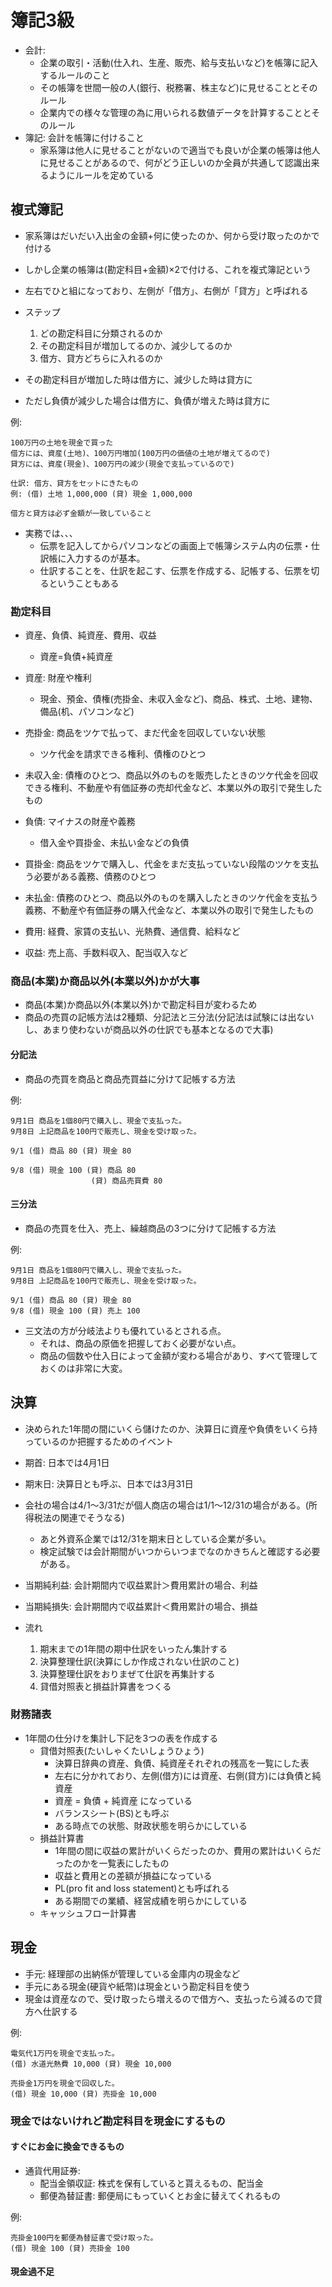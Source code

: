 # 簿記3級
- 会計:
  - 企業の取引・活動(仕入れ、生産、販売、給与支払いなど)を帳簿に記入するルールのこと
  - その帳簿を世間一般の人(銀行、税務署、株主など)に見せることとそのルール
  - 企業内での様々な管理の為に用いられる数値データを計算することとそのルール
- 簿記: 会計を帳簿に付けること
  - 家系簿は他人に見せることがないので適当でも良いが企業の帳簿は他人に見せることがあるので、何がどう正しいのか全員が共通して認識出来るようにルールを定めている

## 複式簿記
- 家系簿はだいだい入出金の金額+何に使ったのか、何から受け取ったのかで付ける
- しかし企業の帳簿は(勘定科目+金額)×2で付ける、これを複式簿記という
- 左右でひと組になっており、左側が「借方」、右側が「貸方」と呼ばれる

- ステップ
  1. どの勘定科目に分類されるのか
  2. その勘定科目が増加してるのか、減少してるのか
  3. 借方、貸方どちらに入れるのか
- その勘定科目が増加した時は借方に、減少した時は貸方に
- ただし負債が減少した場合は借方に、負債が増えた時は貸方に

例:
```
100万円の土地を現金で買った
借方には、資産(土地)、100万円増加(100万円の価値の土地が増えてるので)
貸方には、資産(現金)、100万円の減少(現金で支払っているので)

仕訳: 借方、貸方をセットにきたもの
例: (借) 土地 1,000,000 (貸) 現金 1,000,000

借方と貸方は必ず金額が一致していること
```

- 実務では、、、
  - 伝票を記入してからパソコンなどの画面上で帳簿システム内の伝票・仕訳帳に入力するのが基本。
  - 仕訳することを、仕訳を起こす、伝票を作成する、記帳する、伝票を切るということもある

### 勘定科目
- 資産、負債、純資産、費用、収益
  - 資産=負債+純資産
- 資産: 財産や権利
  - 現金、預金、債権(売掛金、未収入金など)、商品、株式、土地、建物、備品(机、パソコンなど)
- 売掛金: 商品をツケで払って、まだ代金を回収していない状態
  - ツケ代金を請求できる権利、債権のひとつ
- 未収入金: 債権のひとつ、商品以外のものを販売したときのツケ代金を回収できる権利、不動産や有価証券の売却代金など、本業以外の取引で発生したもの

- 負債: マイナスの財産や義務
  - 借入金や買掛金、未払い金などの負債
- 買掛金: 商品をツケで購入し、代金をまだ支払っていない段階のツケを支払う必要がある義務、債務のひとつ
- 未払金: 債務のひとつ、商品以外のものを購入したときのツケ代金を支払う義務、不動産や有価証券の購入代金など、本業以外の取引で発生したもの

- 費用: 経費、家賃の支払い、光熱費、通信費、給料など
- 収益: 売上高、手数料収入、配当収入など

### 商品(本業)か商品以外(本業以外)かが大事
- 商品(本業)か商品以外(本業以外)かで勘定科目が変わるため
- 商品の売買の記帳方法は2種類、分記法と三分法(分記法は試験には出ないし、あまり使わないが商品以外の仕訳でも基本となるので大事)

#### 分記法
- 商品の売買を商品と商品売買益に分けて記帳する方法

例:
```
9月1日 商品を1個80円で購入し、現金で支払った。
9月8日 上記商品を100円で販売し、現金を受け取った。

9/1 (借) 商品 80 (貸) 現金 80

9/8 (借) 現金 100 (貸) 商品 80
                  (貸) 商品売買費 80
```

#### 三分法
- 商品の売買を仕入、売上、繰越商品の3つに分けて記帳する方法

例:
```
9月1日 商品を1個80円で購入し、現金で支払った。
9月8日 上記商品を100円で販売し、現金を受け取った。

9/1 (借) 商品 80 (貸) 現金 80
9/8 (借) 現金 100 (貸) 売上 100
```
- 三文法の方が分岐法よりも優れているとされる点。
  - それは、商品の原価を把握しておく必要がない点。
  - 商品の個数や仕入日によって金額が変わる場合があり、すべて管理しておくのは非常に大変。

## 決算
- 決められた1年間の間にいくら儲けたのか、決算日に資産や負債をいくら持っているのか把握するためのイベント
- 期首: 日本では4月1日
- 期末日: 決算日とも呼ぶ、日本では3月31日
- 会社の場合は4/1～3/31だが個人商店の場合は1/1～12/31の場合がある。(所得税法の関連でそうなる)
  - あと外資系企業では12/31を期末日としている企業が多い。
  - 検定試験では会計期間がいつからいつまでなのかきちんと確認する必要がある。
- 当期純利益: 会計期間内で収益累計＞費用累計の場合、利益
- 当期純損失: 会計期間内で収益累計＜費用累計の場合、損益

- 流れ
  1. 期末までの1年間の期中仕訳をいったん集計する
  2. 決算整理仕訳(決算にしか作成されない仕訳のこと)
  3. 決算整理仕訳をおりまぜて仕訳を再集計する
  4. 貸借対照表と損益計算書をつくる

### 財務諸表
- 1年間の仕分けを集計し下記を3つの表を作成する
  - 貸借対照表(たいしゃくたいしょうひょう)
      - 決算日辞典の資産、負債、純資産それぞれの残高を一覧にした表
      - 左右に分かれており、左側(借方)には資産、右側(貸方)には負債と純資産
      - 資産 = 負債 + 純資産 になっている
      - バランスシート(BS)とも呼ぶ
      - ある時点での状態、財政状態を明らかにしている
  - 損益計算書
      - 1年間の間に収益の累計がいくらだったのか、費用の累計はいくらだったのかを一覧表にしたもの
      - 収益と費用との差額が損益になっている
      - PL(pro fit and loss statement)とも呼ばれる 
      - ある期間での業績、経営成績を明らかにしている
  - キャッシュフロー計算書

## 現金
- 手元: 経理部の出納係が管理している金庫内の現金など
- 手元にある現金(硬貨や紙幣)は現金という勘定科目を使う
- 現金は資産なので、受け取ったら増えるので借方へ、支払ったら減るので貸方へ仕訳する

例:
```
電気代1万円を現金で支払った。
(借) 水道光熱費 10,000 (貸) 現金 10,000

売掛金1万円を現金で回収した。
(借) 現金 10,000 (貸) 売掛金 10,000
```

### 現金ではないけれど勘定科目を現金にするもの
#### すぐにお金に換金できるもの
- 通貨代用証券:
  - 配当金領収証: 株式を保有していると貰えるもの、配当金
  - 郵便為替証書: 郵便局にもっていくとお金に替えてくれるもの

例: 
```
売掛金100円を郵便為替証書で受け取った。
(借) 現金 100 (貸) 売掛金 100
```

#### 現金過不足

